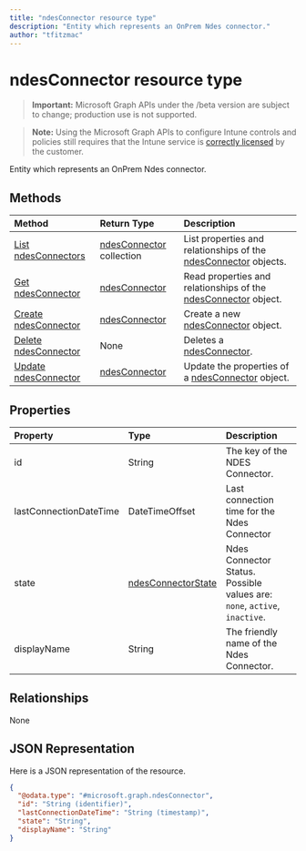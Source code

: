 ```yaml
---
title: "ndesConnector resource type"
description: "Entity which represents an OnPrem Ndes connector."
author: "tfitzmac"
---
```


# ndesConnector resource type

> **Important:** Microsoft Graph APIs under the /beta version are subject to change; production use is not supported.

> **Note:** Using the Microsoft Graph APIs to configure Intune controls and policies still requires that the Intune service is [correctly licensed](https://go.microsoft.com/fwlink/?linkid=839381) by the customer.

Entity which represents an OnPrem Ndes connector.

## Methods
|Method|Return Type|Description|
|:---|:---|:---|
|[List ndesConnectors](../api/intune-deviceconfig-ndesconnector-list.md)|[ndesConnector](../resources/intune-deviceconfig-ndesconnector.md) collection|List properties and relationships of the [ndesConnector](../resources/intune-deviceconfig-ndesconnector.md) objects.|
|[Get ndesConnector](../api/intune-deviceconfig-ndesconnector-get.md)|[ndesConnector](../resources/intune-deviceconfig-ndesconnector.md)|Read properties and relationships of the [ndesConnector](../resources/intune-deviceconfig-ndesconnector.md) object.|
|[Create ndesConnector](../api/intune-deviceconfig-ndesconnector-create.md)|[ndesConnector](../resources/intune-deviceconfig-ndesconnector.md)|Create a new [ndesConnector](../resources/intune-deviceconfig-ndesconnector.md) object.|
|[Delete ndesConnector](../api/intune-deviceconfig-ndesconnector-delete.md)|None|Deletes a [ndesConnector](../resources/intune-deviceconfig-ndesconnector.md).|
|[Update ndesConnector](../api/intune-deviceconfig-ndesconnector-update.md)|[ndesConnector](../resources/intune-deviceconfig-ndesconnector.md)|Update the properties of a [ndesConnector](../resources/intune-deviceconfig-ndesconnector.md) object.|

## Properties
|Property|Type|Description|
|:---|:---|:---|
|id|String|The key of the NDES Connector.|
|lastConnectionDateTime|DateTimeOffset|Last connection time for the Ndes Connector|
|state|[ndesConnectorState](../resources/intune-deviceconfig-ndesconnectorstate.md)|Ndes Connector Status. Possible values are: `none`, `active`, `inactive`.|
|displayName|String|The friendly name of the Ndes Connector.|

## Relationships
None

## JSON Representation
Here is a JSON representation of the resource.
<!-- {
  "blockType": "resource",
  "keyProperty": "id",
  "@odata.type": "microsoft.graph.ndesConnector"
}
-->
``` json
{
  "@odata.type": "#microsoft.graph.ndesConnector",
  "id": "String (identifier)",
  "lastConnectionDateTime": "String (timestamp)",
  "state": "String",
  "displayName": "String"
}
```



